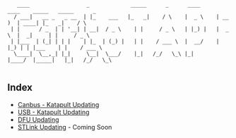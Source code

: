 ```
   ____                  _             _____      _      ____      ____    _____   _____      _    
  / ___|   __ _   _ __  | |_    ___   |_   _|    / \    |  _ \    | __ )  | ____| |_   _|    / \   
 | |      / _  | | '__| | __|  / _ \    | |     / _ \   | |_) |   |  _ \  |  _|     | |     / _ \  
 | |___  | (_| | | |    | |_  | (_) |   | |    / ___ \  |  __/    | |_) | | |___    | |    / ___ \ 
  \____|  \__,_| |_|     \__|  \___/    |_|   /_/   \_\ |_|       |____/  |_____|   |_|   /_/   \_\
																								   
```
## Index
- [Canbus - Katapult Updating](Canbus_Updating.md)
- [USB - Katapult Updating](USB_Updating.md)
- [DFU Updating](DFU_Updating.md)
- [STLink Updating](#) - Coming Soon
